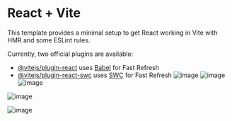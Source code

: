 # React + Vite

This template provides a minimal setup to get React working in Vite with HMR and some ESLint rules.

Currently, two official plugins are available:

- [@vitejs/plugin-react](https://github.com/vitejs/vite-plugin-react/blob/main/packages/plugin-react/README.md) uses [Babel](https://babeljs.io/) for Fast Refresh
- [@vitejs/plugin-react-swc](https://github.com/vitejs/vite-plugin-react-swc) uses [SWC](https://swc.rs/) for Fast Refresh
![image](https://github.com/user-attachments/assets/6db44951-fbee-4e2b-ae08-46e3b8ea0b3c)
![image](https://github.com/user-attachments/assets/ae76ec60-9385-4fd7-a71c-3a5fa8c8e761)
![image](https://github.com/user-attachments/assets/9e9141bc-1d6e-48f7-9a6a-623992a2ebe5)

![image](https://github.com/user-attachments/assets/80c7db91-2df3-4702-9142-86bbe76fa3ef)

![image](https://github.com/user-attachments/assets/3436033e-e4c5-4cd9-821b-d2ba80d2667a)



